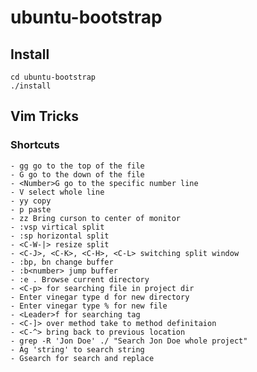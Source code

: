 # ubuntu-bootstrap

## Install
```
cd ubuntu-bootstrap
./install
```

## Vim Tricks

### Shortcuts
	- gg go to the top of the file
	- G go to the down of the file
	- <Number>G go to the specific number line
	- V select whole line
	- yy copy 
	- p paste
	- zz Bring curson to center of monitor
	- :vsp virtical split
	- :sp horizontal split
	- <C-W-|> resize split
	- <C-J>, <C-K>, <C-H>, <C-L> switching split window
	- :bp, bn change buffer
	- :b<number> jump buffer
	- :e . Browse current directory
    - <C-p> for searching file in project dir
    - Enter vinegar type d for new directory
    - Enter vinegar type % for new file
    - <Leader>f for searching tag
    - <C-]> over method take to method definitaion
    - <C-^> bring back to previous location
    - grep -R 'Jon Doe' ./ "Search Jon Doe whole project"
    - Ag 'string' to search string
    - Gsearch for search and replace
